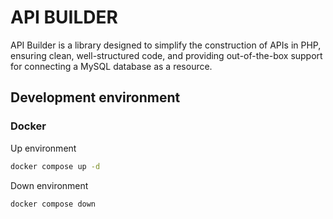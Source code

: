 # API BUILDER

API Builder is a library designed to simplify the construction of APIs in PHP, ensuring clean, well-structured code, and providing out-of-the-box support for connecting a MySQL database as a resource.

## Development environment

### Docker

Up environment

``` bash
docker compose up -d
```

Down environment

``` bash
docker compose down
```

